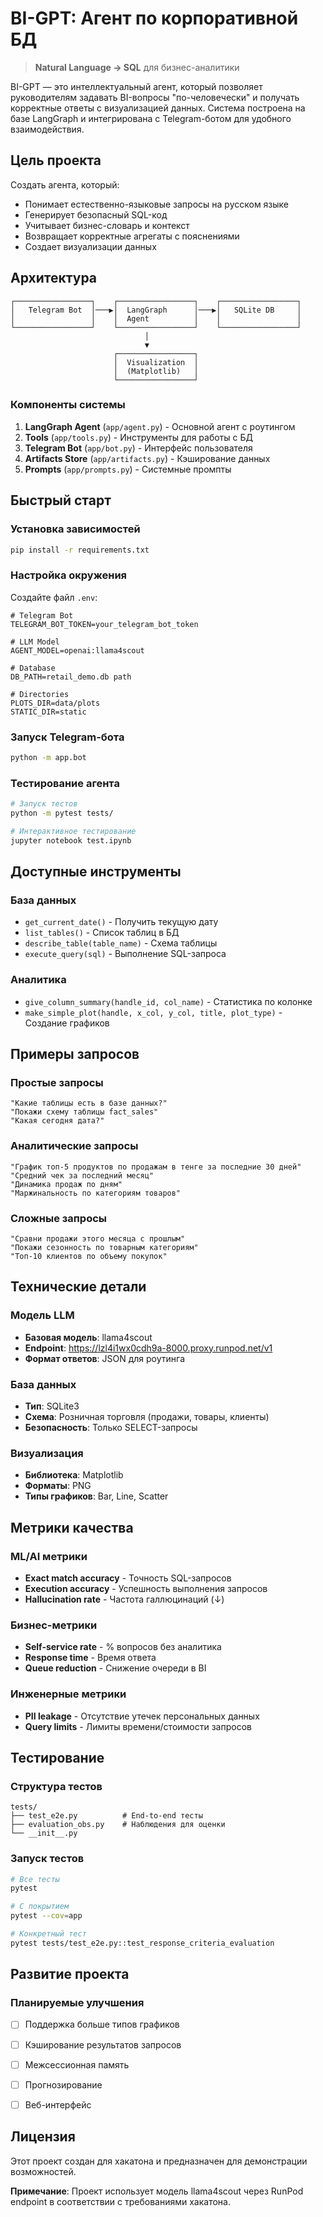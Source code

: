 # BI-GPT: Агент по корпоративной БД

> **Natural Language → SQL** для бизнес-аналитики

BI-GPT — это интеллектуальный агент, который позволяет руководителям задавать BI-вопросы "по-человечески" и получать корректные ответы с визуализацией данных. Система построена на базе LangGraph и интегрирована с Telegram-ботом для удобного взаимодействия.

## Цель проекта

Создать агента, который:
- Понимает естественно-языковые запросы на русском языке
- Генерирует безопасный SQL-код
- Учитывает бизнес-словарь и контекст
- Возвращает корректные агрегаты с пояснениями
- Создает визуализации данных

## Архитектура

```
┌─────────────────┐    ┌─────────────────┐    ┌─────────────────┐
│   Telegram Bot  │───▶│  LangGraph      │───▶│   SQLite DB     │
│                 │    │  Agent          │    │                 │
└─────────────────┘    └─────────────────┘    └─────────────────┘
                              │
                              ▼
                       ┌─────────────────┐
                       │  Visualization  │
                       │  (Matplotlib)   │
                       └─────────────────┘
```

### Компоненты системы

1. **LangGraph Agent** (`app/agent.py`) - Основной агент с роутингом
2. **Tools** (`app/tools.py`) - Инструменты для работы с БД
3. **Telegram Bot** (`app/bot.py`) - Интерфейс пользователя
4. **Artifacts Store** (`app/artifacts.py`) - Кэширование данных
5. **Prompts** (`app/prompts.py`) - Системные промпты

## Быстрый старт

### Установка зависимостей

```bash
pip install -r requirements.txt
```

### Настройка окружения

Создайте файл `.env`:

```env
# Telegram Bot
TELEGRAM_BOT_TOKEN=your_telegram_bot_token

# LLM Model
AGENT_MODEL=openai:llama4scout

# Database
DB_PATH=retail_demo.db path

# Directories
PLOTS_DIR=data/plots
STATIC_DIR=static
```

### Запуск Telegram-бота

```bash
python -m app.bot
```

### Тестирование агента

```bash
# Запуск тестов
python -m pytest tests/

# Интерактивное тестирование
jupyter notebook test.ipynb
```

## Доступные инструменты

### База данных
- `get_current_date()` - Получить текущую дату
- `list_tables()` - Список таблиц в БД
- `describe_table(table_name)` - Схема таблицы
- `execute_query(sql)` - Выполнение SQL-запроса

### Аналитика
- `give_column_summary(handle_id, col_name)` - Статистика по колонке
- `make_simple_plot(handle, x_col, y_col, title, plot_type)` - Создание графиков

## Примеры запросов

### Простые запросы
```
"Какие таблицы есть в базе данных?"
"Покажи схему таблицы fact_sales"
"Какая сегодня дата?"
```

### Аналитические запросы
```
"График топ-5 продуктов по продажам в тенге за последние 30 дней"
"Средний чек за последний месяц"
"Динамика продаж по дням"
"Маржинальность по категориям товаров"
```

### Сложные запросы
```
"Сравни продажи этого месяца с прошлым"
"Покажи сезонность по товарным категориям"
"Топ-10 клиентов по объему покупок"
```

## Технические детали

### Модель LLM
- **Базовая модель**: llama4scout
- **Endpoint**: https://lzl4i1wx0cdh9a-8000.proxy.runpod.net/v1
- **Формат ответов**: JSON для роутинга

### База данных
- **Тип**: SQLite3
- **Схема**: Розничная торговля (продажи, товары, клиенты)
- **Безопасность**: Только SELECT-запросы

### Визуализация
- **Библиотека**: Matplotlib
- **Форматы**: PNG
- **Типы графиков**: Bar, Line, Scatter

## Метрики качества

### ML/AI метрики
- **Exact match accuracy** - Точность SQL-запросов
- **Execution accuracy** - Успешность выполнения запросов
- **Hallucination rate** - Частота галлюцинаций (↓)

### Бизнес-метрики
- **Self-service rate** - % вопросов без аналитика
- **Response time** - Время ответа
- **Queue reduction** - Снижение очереди в BI

### Инженерные метрики
- **PII leakage** - Отсутствие утечек персональных данных
- **Query limits** - Лимиты времени/стоимости запросов

## Тестирование

### Структура тестов
```
tests/
├── test_e2e.py          # End-to-end тесты
├── evaluation_obs.py    # Наблюдения для оценки
└── __init__.py
```

### Запуск тестов
```bash
# Все тесты
pytest

# С покрытием
pytest --cov=app

# Конкретный тест
pytest tests/test_e2e.py::test_response_criteria_evaluation
```


## Развитие проекта

### Планируемые улучшения
- [ ] Поддержка больше типов графиков
- [ ] Кэширование результатов запросов
- [ ] Межсессионная память
- [ ] Прогнозирование
- [ ] Веб-интерфейс


## Лицензия

Этот проект создан для хакатона и предназначен для демонстрации возможностей.


**Примечание**: Проект использует модель llama4scout через RunPod endpoint в соответствии с требованиями хакатона.
